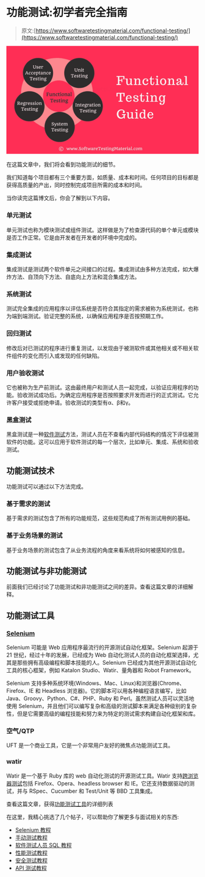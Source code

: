 # 功能测试:初学者完全指南

> 原文:[https://www.softwaretestingmaterial.com/functional-testing/](https://www.softwaretestingmaterial.com/functional-testing/)

![](img/4fa5dafff70d55b71a946943ada26f54.png)

在这篇文章中，我们将会看到功能测试的细节。

我们知道每个项目都有三个重要方面，如质量、成本和时间。任何项目的目标都是获得高质量的产出，同时控制完成项目所需的成本和时间。

当你读完这篇博文后，你会了解到以下内容。

### **单元测试**

单元测试也称为模块测试或组件测试。这样做是为了检查源代码的单个单元或模块是否工作正常。它是由开发者在开发者的环境中完成的。

### **集成测试**

集成测试是测试两个软件单元之间接口的过程。集成测试由多种方法完成，如大爆炸方法、自顶向下方法、自底向上方法和混合集成方法。

### **系统测试**

测试完全集成的应用程序以评估系统是否符合其指定的需求被称为系统测试，也称为端到端测试。验证完整的系统，以确保应用程序是否按预期工作。

### **回归测试**

修改后对已测试的程序进行重复测试，以发现由于被测软件或其他相关或不相关软件组件的变化而引入或发现的任何缺陷。

### **用户验收测试**

它也被称为生产前测试。这由最终用户和测试人员一起完成，以验证应用程序的功能。验收测试成功后。为确定应用程序是否按照要求开发而进行的正式测试。它允许客户接受或拒绝申请。验收测试的类型有α、β和γ。

### **黑盒测试**

黑盒测试是一种[软件测试](https://www.softwaretestingmaterial.com/software-testing/)方法，测试人员在不查看内部代码结构的情况下评估被测软件的功能。这可以应用于软件测试的每一个层次，比如单元、集成、系统和验收测试。

## **功能测试技术**

功能测试可以通过以下方法完成。

### **基于需求的测试**

基于需求的测试包含了所有的功能规范，这些规范构成了所有测试用例的基础。

### **基于业务场景的测试**

基于业务场景的测试包含了从业务流程的角度来看系统将如何被感知的信息。

## **功能测试与非功能测试**

前面我们已经讨论了功能测试和非功能测试之间的差异。查看这篇文章的详细解释。

## **功能测试工具**

### **[Selenium](https://www.softwaretestingmaterial.com/selenium-tutorial)**

Selenium 可能是 Web 应用程序最流行的开源测试自动化框架。Selenium 起源于 21 世纪，经过十年的发展，已经成为 Web 自动化测试人员的自动化框架选择，尤其是那些拥有高级编程和脚本技能的人。Selenium 已经成为其他开源测试自动化工具的核心框架，例如 Katalon Studio、Watir、量角器和 Robot Framework。

Selenium 支持多种系统环境(Windows、Mac、Linux)和浏览器(Chrome、Firefox、IE 和 Headless 浏览器)。它的脚本可以用各种编程语言编写，比如 Java、Groovy、Python、C#、PHP、Ruby 和 Perl。虽然测试人员可以灵活地使用 Selenium，并且他们可以编写复杂和高级的测试脚本来满足各种级别的复杂性，但是它需要高级的编程技能和努力来为特定的测试需求构建自动化框架和库。

### 空气/QTP

UFT 是一个商业工具，它是一个非常用户友好的微焦点功能测试工具。

### watir

Watir 是一个基于 Ruby 库的 web 自动化测试的开源测试工具。Watir 支持[跨浏览器测试](https://www.softwaretestingmaterial.com/what-is-cross-browser-testing/)包括 Firefox、Opera、headless browser 和 IE。它还支持数据驱动的测试，并与 RSpec、Cucumber 和 Test/Unit 等 BBD 工具集成。

查看这篇文章，获得[功能测试工具](https://www.softwaretestingmaterial.com/functional-testing-tools/)的详细列表

在这里，我精心挑选了几个帖子，可以帮助你了解更多与面试相关的东西:

*   [Selenium 教程](https://www.softwaretestingmaterial.com/selenium-tutorial/)
*   [手动测试教程](https://www.softwaretestingmaterial.com/manual-testing-tutorial/)
*   [软件测试人员 SQL 教程](https://www.softwaretestingmaterial.com/sql-tutorial-complete/)
*   [性能测试教程](https://www.softwaretestingmaterial.com/performance-testing-tutorial/)
*   [安全测试教程](https://www.softwaretestingmaterial.com/security-testing-tutorial/)
*   [API 测试教程](https://www.softwaretestingmaterial.com/api-testing/)